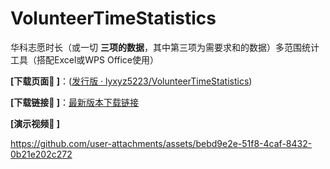 # VolunteerTimeStatistics

华科志愿时长（或一切 **三项的数据**，其中第三项为需要求和的数据）多范围统计工具（搭配Excel或WPS Office使用）

**[下载页面🚀️ ]**：([发行版 · lyxyz5223/VolunteerTimeStatistics](https://github.com/lyxyz5223/VolunteerTimeStatistics/releases/))

**[下载链接🎉️ ]**：[最新版本下载链接](https://github.com/lyxyz5223/VolunteerTimeStatistics/releases/latest)


**[演示视频👀️  ]**



https://github.com/user-attachments/assets/bebd9e2e-51f8-4caf-8432-0b21e202c272

